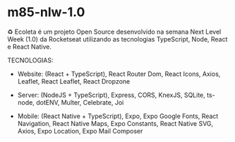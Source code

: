 # m85-nlw-1.0
♻️ Ecoleta é um projeto Open Source desenvolvido na semana Next Level Week (1.0) da Rocketseat utilizando as tecnologias TypeScript, Node, React e React Native.

 TECNOLOGIAS: 
 - Website: (React + TypeScript), React Router Dom, React Icons, Axios, Leaflet, React Leaflet, React Dropzone

 - Server: (NodeJS + TypeScript), Express, CORS, KnexJS, SQLite, ts-node, dotENV, Multer, Celebrate, Joi

 - Mobile: (React Native + TypeScript), Expo, Expo Google Fonts, React Navigation, React Native Maps, Expo Constants, React Native SVG, Axios, Expo Location, Expo Mail Composer
